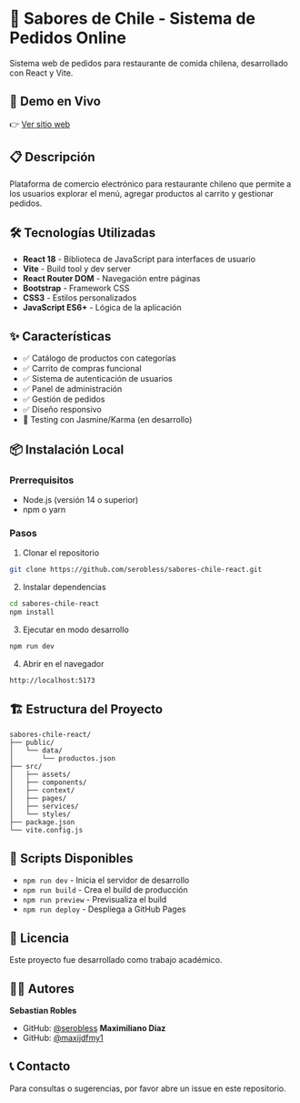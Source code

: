 # 🌮 Sabores de Chile - Sistema de Pedidos Online

Sistema web de pedidos para restaurante de comida chilena, desarrollado con React y Vite.

## 🚀 Demo en Vivo
👉 [Ver sitio web](https://serobless.github.io/sabores-chile-react/)

## 📋 Descripción
Plataforma de comercio electrónico para restaurante chileno que permite a los usuarios explorar el menú, agregar productos al carrito y gestionar pedidos.

## 🛠️ Tecnologías Utilizadas
- **React 18** - Biblioteca de JavaScript para interfaces de usuario
- **Vite** - Build tool y dev server
- **React Router DOM** - Navegación entre páginas
- **Bootstrap** - Framework CSS
- **CSS3** - Estilos personalizados
- **JavaScript ES6+** - Lógica de la aplicación

## ✨ Características
- ✅ Catálogo de productos con categorías
- ✅ Carrito de compras funcional
- ✅ Sistema de autenticación de usuarios
- ✅ Panel de administración
- ✅ Gestión de pedidos
- ✅ Diseño responsivo
- 🔄 Testing con Jasmine/Karma (en desarrollo)

## 📦 Instalación Local

### Prerrequisitos
- Node.js (versión 14 o superior)
- npm o yarn

### Pasos

1. Clonar el repositorio
```bash
git clone https://github.com/serobless/sabores-chile-react.git
```

2. Instalar dependencias
```bash
cd sabores-chile-react
npm install
```

3. Ejecutar en modo desarrollo
```bash
npm run dev
```

4. Abrir en el navegador
```
http://localhost:5173
```

## 🏗️ Estructura del Proyecto
```
sabores-chile-react/
├── public/
│   └── data/
│       └── productos.json
├── src/
│   ├── assets/
│   ├── components/
│   ├── context/
│   ├── pages/
│   ├── services/
│   └── styles/
├── package.json
└── vite.config.js
```

## 🚀 Scripts Disponibles

- `npm run dev` - Inicia el servidor de desarrollo
- `npm run build` - Crea el build de producción
- `npm run preview` - Previsualiza el build
- `npm run deploy` - Despliega a GitHub Pages

## 📄 Licencia
Este proyecto fue desarrollado como trabajo académico.

## 👨‍💻 Autores
**Sebastian Robles**
- GitHub: [@serobless](https://github.com/serobless)
**Maximiliano Diaz**
- GitHub: [@maxijdfmy1](https://github.com/maxijdfmy1)

## 📞 Contacto
Para consultas o sugerencias, por favor abre un issue en este repositorio.


